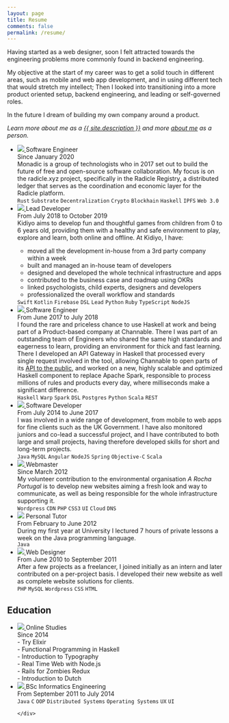 ```yaml
---
layout: page
title: Resume
comments: false
permalink: /resume/
---
```


Having started as a web designer, soon I felt attracted towards the engineering problems 
more commonly found in backend engineering. 

My objective at the start of my career was to get a solid touch in different areas,
such as mobile and web app development, and in using different tech that would stretch 
my intellect; Then I looked into transitioning into a more product oriented setup, 
backend engineering, and leading or self-governed roles.

In the future I dream of building my own company around a product.

<p>
  <em>
    Learn more about me as a <a href="/resume>">{{ site.description }}</a> and more <a href="/about">about me</a> as a person.
  </em>
</p>

<ul class="timeline">
  <li class="item">
    <span class="logo">
      <a href="https://monadic.xyz">
        <img src="/images/monadic-icon.svg"/>
      </a>
    </span>
    <span class="title">Software Engineer</span>
    <div class="period">Since January 2020</div>
    <div class="description">
      Monadic is a group of technologists who in 2017 set out to build the future of free and open-source software collaboration. My focus is on the radicle.xyz project, specifically in the Radicle Registry, a distributed ledger that serves as the coordination and economic layer for the Radicle platform.
    </div>
    <div class="tags">
      <code class="highlighter-rouge">Rust</code>
      <code class="highlighter-rouge">Substrate</code>
      <code class="highlighter-rouge">Decentralization</code>
      <code class="highlighter-rouge">Crypto</code>
      <code class="highlighter-rouge">Blockhain</code>
      <code class="highlighter-rouge">Haskell</code>
      <code class="highlighter-rouge">IPFS</code>
      <code class="highlighter-rouge">Web 3.0</code>
    </div>
  </li>
  <li class="item">
    <span class="logo">
      <a href="https://kidiyo.com">
        <img src="https://kidiyo.com/wp-content/uploads/2018/06/logo_kidiyo.png"/>
      </a>
    </span>
    <span class="title">Lead Developer</span>
    <div class="period">From July 2018 to October 2019</div>
    <div class="description">
      Kidiyo aims to develop fun and thoughtful games from children from 0 to 6 years old,
      providing them with a healthy and safe environment to play, explore and learn, both
      online and offline. At Kidiyo, I have:
      <ul>
        <li>moved all the development in-house from a 3rd party company within a week</li>
        <li>built and managed an in-house team of developers</li>
        <li>designed and developed the whole technical infrastructure and apps</li>
        <li>contributed to the business case and roadmap using OKRs</li>
        <li>linked psychologists, child experts, designers and developers</li>
        <li>professionalized the overall workflow and standards</li>
      </ul>
    </div>
    <div class="tags">
      <code class="highlighter-rouge">Swift</code>
      <code class="highlighter-rouge">Kotlin</code>
      <code class="highlighter-rouge">Firebase</code>
      <code class="highlighter-rouge">DSL</code>
      <code class="highlighter-rouge">Lead</code>
      <code class="highlighter-rouge">Python</code>
      <code class="highlighter-rouge">Ruby</code>
      <code class="highlighter-rouge">TypeScript</code>
      <code class="highlighter-rouge">NodeJS</code>
    </div>
  </li>

  <li class="item">
    <span class="logo">
      <a href="https://channable.com">
        <img src="/images/channable.svg"/>
      </a>
    </span>
    <span class="title">Software Engineer</span>
    <div class="period">From June 2017 to July 2018</div>
    <div class="description">
      I found the rare and priceless chance to use Haskell at work and being part of a Product-based company at Channable. There I was part of an outstanding team of Engineers who shared the same high standards and eagerness to learn, providing an environment for thick and fast learning. There I developed an API Gateway in Haskell that processed every single request involved in the tool, allowing Channable to open parts of its <a href="https://docs.channable.com/api/v1/#getting-started" target="_blank">API to the public</a>, and worked on a new, highly scalable and optimized Haskell component to replace Apache Spark, responsible to process millions of rules and products every day, where milliseconds make a significant difference.
    </div>
    <div class="tags">
      <code class="highlighter-rouge">Haskell</code>
      <code class="highlighter-rouge">Warp</code>
      <code class="highlighter-rouge">Spark</code>
      <code class="highlighter-rouge">DSL</code>
      <code class="highlighter-rouge">Postgres</code>
      <code class="highlighter-rouge">Python</code>
      <code class="highlighter-rouge">Scala</code>
      <code class="highlighter-rouge">REST</code>
    </div>
  </li>

  <li class="item">
    <span class="logo">
      <a href="https://worth.systems">
        <img src="/images/worthsystems.svg"/>
      </a>
    </span>
    <span class="title">Software Developer</span>
    <div class="period">From July 2014 to June 2017</div>
    <div class="description">
      I was involved in a wide range of development, from mobile to web apps for fine clients such as the UK Government. I have also monitored juniors and co-lead a successful project, and I have contributed to both large and small projects, having therefore developed skills for short and long-term projects.
    </div>
    <div class="tags">
      <code class="highlighter-rouge">Java</code>
      <code class="highlighter-rouge">MySQL</code>
      <code class="highlighter-rouge">Angular</code>
      <code class="highlighter-rouge">NodeJS</code>
      <code class="highlighter-rouge">Spring</code>
      <code class="highlighter-rouge">Objective-C</code>
      <code class="highlighter-rouge">Scala</code>
    </div>
  </li>


  <li class="item">
    <span class="logo">
      <a href="https://arocha.pt">
        <img src="/images/arochaportugal.png"/>
      </a>
    </span>
    <span class="title">Webmaster</span>
    <div class="period">Since March 2012</div>
    <div class="description">
      My volunteer contribution to the environmental organisation <em>A Rocha Portugal</em>
      is to develop new websites aiming a fresh look and way to communicate, as
      well as being responsible for the whole infrastructure supporting it.
    </div>
    <div class="tags">
      <code class="highlighter-rouge">Wordpress</code>
      <code class="highlighter-rouge">CDN</code>
      <code class="highlighter-rouge">PHP</code>
      <code class="highlighter-rouge">CSS3</code>
      <code class="highlighter-rouge">UI</code>
      <code class="highlighter-rouge">Cloud</code>
      <code class="highlighter-rouge">DNS</code>
    </div>
  </li>

  <li class="item">
    <span class="logo">
      <img class="round" src="/images/VictorValente.jpeg"/>
    </span>
    <span class="title">Personal Tutor</span>
    <div class="period">From February to June 2012</div>
    <div class="description">
    During my first year at University I lectured 7 hours of private lessons a week
    on the Java programming language.
    </div>
    <div class="tags">
      <code class="highlighter-rouge">Java</code>
    </div>
  </li>

  <li class="item">
    <span class="logo">
      <a href="https://digitware.biz">
        <img class="round" src="/images/digitware.png"/>
      </a>
    </span>
    <span class="title">Web Designer</span>
    <div class="period">From June 2010 to September 2011</div>
    <div class="description">
      After a few projects as a freelancer, I joined initially as an intern and later contributed on a per-project basis. I developed their new website as well as complete website solutions for clients.
    </div>
    <div class="tags">
      <code class="highlighter-rouge">PHP</code>
      <code class="highlighter-rouge">MySQL</code>
      <code class="highlighter-rouge">Wordpress</code>
      <code class="highlighter-rouge">CSS</code>
      <code class="highlighter-rouge">HTML</code>
    </div>
  </li>
</ul>

<h2>Education</h2>


<ul class="timeline">


  <li class="item">
    <span class="logo">
      <a href="#">
        <img class="round" src="/images/VictorValente.jpeg"/>
      </a>
    </span>
    <span class="title">Online Studies</span>
    <div class="period">Since 2014</div>
    <div class="description">
      - Try Elixir<br>
      - Functional Programming in Haskell<br>
      - Introduction to Typography<br>
      - Real Time Web with Node.js<br>
      - Rails for Zombies Redux<br>
      - Introduction to Dutch
    </div>
  </li>

  <li class="item">
    <span class="logo">
      <a href="https://fenix.ciencias.ulisboa.pt/degrees/engenharia-informatica-564500436615278/curriculo">
        <img src="/images/fcul.png"/>
      </a>
    </span>
    <span class="title">BSc Informatics Engineering</span>
    <div class="period">From September 2011 to July 2014</div>
    <div class="tags">
      <code class="highlighter-rouge">Java</code>
      <code class="highlighter-rouge">C</code>
      <code class="highlighter-rouge">OOP</code>
      <code class="highlighter-rouge">Distributed Systems</code>
      <code class="highlighter-rouge">Operating Systems</code>
      <code class="highlighter-rouge">UX</code>
      <code class="highlighter-rouge">UI</code>

    </div>
  </li>
</ul>
